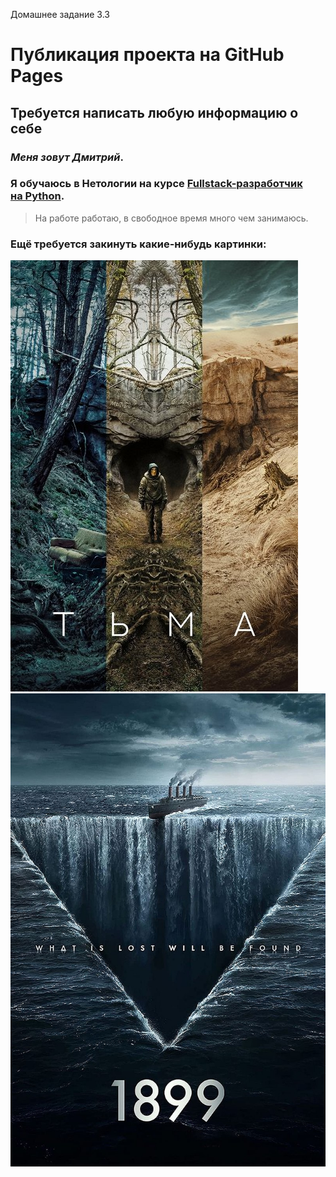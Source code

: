 Домашнее задание 3.3
#  Публикация проекта на GitHub Pages
## Требуется написать любую информацию о себе

### *Меня зовут Дмитрий*. 
### Я обучаюсь в Нетологии на курсе **[Fullstack-разработчик на Python](https://netology.ru/programs/fullstack-python-dev)**.
> На работе работаю, в свободное время много чем занимаюсь.
### Ещё требуется закинуть какие-нибудь картинки:

![картинка1](https://github.com/mr6dante6/HomeWork3.3/blob/main/a20a2fcebed4436998216af506fb.jpg)
![картинка2](https://github.com/mr6dante6/HomeWork3.3/blob/main/1899_TV_poster.jpg)
